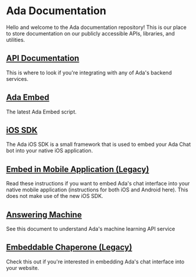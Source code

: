 # Ada Documentation

Hello and welcome to the Ada documentation repository! This is our place to store documentation on our publicly accessible APIs, libraries, and utilities.

## [API Documentation](/api/index.md)

This is where to look if you're integrating with any of Ada's backend services.

## [Ada Embed](/ada-embed.md)

The latest Ada Embed script.

## [iOS SDK](/ada-ios-sdk.md)

The Ada iOS SDK is a small framework that is used to embed your Ada Chat bot into your native iOS application.

## [Embed in Mobile Application (Legacy)](/embed-mobile.md)

Read these instructions if you want to embed Ada's chat interface into your native mobile application (instructions for both iOS and Android here). This does not make use of the new iOS SDK.

## [Answering Machine](/answering-machine/answering-machine.md)

See this document to understand Ada's machine learning API service

## [Embeddable Chaperone (Legacy)](/chaperone.md)

Check this out if you're interested in embedding Ada's chat interface into your website.
